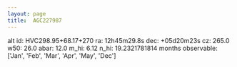 ```yaml
---
layout: page
title:  AGC227987
--- 
```

alt id: HVC298.95+68.17+270
ra: 12h45m29.8s
dec: +05d20m23s
cz: 265.0
w50: 26.0
abar: 12.0
m_hi: 6.12
n_hi: 19.2321781814
months observable: ['Jan', 'Feb', 'Mar', 'Apr', 'May', 'Dec']
